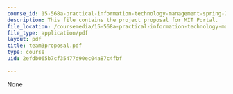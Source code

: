 ```yaml
---
course_id: 15-568a-practical-information-technology-management-spring-2005
description: This file contains the project proposal for MIT Portal.
file_location: /coursemedia/15-568a-practical-information-technology-management-spring-2005/2efdb065b7cf35477d90ec04a87c4fbf_team3proposal.pdf
file_type: application/pdf
layout: pdf
title: team3proposal.pdf
type: course
uid: 2efdb065b7cf35477d90ec04a87c4fbf

---
```

None